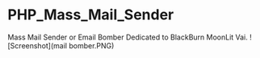 # PHP_Mass_Mail_Sender
Mass Mail Sender or Email Bomber Dedicated to BlackBurn MoonLit Vai.
![Screenshot](mail bomber.PNG)
